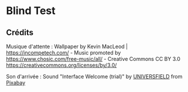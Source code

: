 # Blind Test

## Crédits

Musique d'attente : Wallpaper by Kevin MacLeod | https://incompetech.com/ - Music promoted by https://www.chosic.com/free-music/all/ - Creative Commons CC BY 3.0 https://creativecommons.org/licenses/by/3.0/
 
Son d'arrivée : Sound "Interface Welcome (trial)" by [UNIVERSFIELD](https://pixabay.com/users/universfield-28281460/?utm_source=link-attribution&utm_medium=referral&utm_campaign=music&utm_content=131917) from [Pixabay](https://pixabay.com//?utm_source=link-attribution&utm_medium=referral&utm_campaign=music&utm_content=131917)
